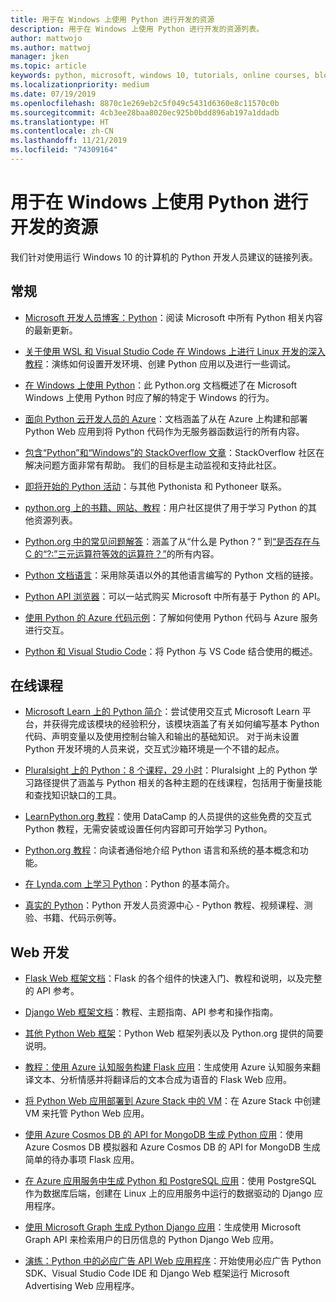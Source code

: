 ```yaml
---
title: 用于在 Windows 上使用 Python 进行开发的资源
description: 用于在 Windows 上使用 Python 进行开发的资源列表。
author: mattwojo
ms.author: mattwoj
manager: jken
ms.topic: article
keywords: python, microsoft, windows 10, tutorials, online courses, blogs, events
ms.localizationpriority: medium
ms.date: 07/19/2019
ms.openlocfilehash: 8870c1e269eb2c5f049c5431d6360e8c11570c0b
ms.sourcegitcommit: 4cb3ee28baa8020ec925b0bdd896ab197a1ddadb
ms.translationtype: HT
ms.contentlocale: zh-CN
ms.lasthandoff: 11/21/2019
ms.locfileid: "74309164"
---
```

# <a name="resources-for-developing-with-python-on-windows"></a>用于在 Windows 上使用 Python 进行开发的资源

我们针对使用运行 Windows 10 的计算机的 Python 开发人员建议的链接列表。

## <a name="general"></a>常规

- [Microsoft 开发人员博客：Python](https://devblogs.microsoft.com/python/)：阅读 Microsoft 中所有 Python 相关内容的最新更新。

- [关于使用 WSL 和 Visual Studio Code 在 Windows 上进行 Linux 开发的深入教程](https://devblogs.microsoft.com/commandline/an-in-depth-tutorial-on-linux-development-on-windows-with-wsl-and-visual-studio-code/)：演练如何设置开发环境、创建 Python 应用以及进行一些调试。

- [在 Windows 上使用 Python](https://docs.python.org/3/using/windows.html)：此 Python.org 文档概述了在 Microsoft Windows 上使用 Python 时应了解的特定于 Windows 的行为。

- [面向 Python 云开发人员的 Azure](https://docs.microsoft.com/azure/python/)：文档涵盖了从在 Azure 上构建和部署 Python Web 应用到将 Python 代码作为无服务器函数运行的所有内容。

- [包含“Python”和“Windows”的 StackOverflow 文章](https://stackoverflow.com/questions/4750806/how-do-i-install-pip-on-windows/12476379)：StackOverflow 社区在解决问题方面非常有帮助。 我们的目标是主动监视和支持此社区。

- [即将开始的 Python 活动](https://www.python.org/events/python-events)：与其他 Pythonista 和 Pythoneer 联系。

- [python.org 上的书籍、网站、教程](https://wiki.python.org/moin/BeginnersGuide/Programmers)：用户社区提供了用于学习 Python 的其他资源列表。

- [Python.org 中的常见问题解答](https://docs.python.org/3/faq/)：涵盖了从“什么是 Python？” 到[“是否存在与 C 的“?:”三元运算符等效的运算符？”](https://docs.python.org/3/faq/programming.html#is-there-an-equivalent-of-c-s-ternary-operator)的所有内容。

- [Python 文档语言](https://wiki.python.org/moin/Languages)：采用除英语以外的其他语言编写的 Python 文档的链接。

- [Python API 浏览器](https://docs.microsoft.com/python/api/?view=azure-python)：可以一站式购买 Microsoft 中所有基于 Python 的 API。

- [使用 Python 的 Azure 代码示例](https://azure.microsoft.com/en-us/resources/samples/?platform=python&sort=0)：了解如何使用 Python 代码与 Azure 服务进行交互。

- [Python 和 Visual Studio Code](https://code.visualstudio.com/docs/languages/python)：将 Python 与 VS Code 结合使用的概述。

## <a name="online-courses"></a>在线课程

- [Microsoft Learn 上的 Python 简介](https://docs.microsoft.com/en-us/learn/modules/intro-to-python/)：尝试使用交互式 Microsoft Learn 平台，并获得完成该模块的经验积分，该模块涵盖了有关如何编写基本 Python 代码、声明变量以及使用控制台输入和输出的基础知识。 对于尚未设置 Python 开发环境的人员来说，交互式沙箱环境是一个不错的起点。

- [Pluralsight 上的 Python：8 个课程，29 小时](https://app.pluralsight.com/paths/skills/python)：Pluralsight 上的 Python 学习路径提供了涵盖与 Python 相关的各种主题的在线课程，包括用于衡量技能和查找知识缺口的工具。

- [LearnPython.org 教程](https://www.learnpython.org/)：使用 DataCamp 的人员提供的这些免费的交互式 Python 教程，无需安装或设置任何内容即可开始学习 Python。

- [Python.org 教程](https://docs.python.org/3/tutorial/index.html)：向读者通俗地介绍 Python 语言和系统的基本概念和功能。

- [在 Lynda.com 上学习 Python](https://www.lynda.com/Python-tutorials/Learning-Python/661773-2.html)：Python 的基本简介。

- [真实的 Python](https://realpython.com/)：Python 开发人员资源中心 - Python 教程、视频课程、测验、书籍、代码示例等。

## <a name="web-development"></a>Web 开发

- [Flask Web 框架文档](https://flask.palletsprojects.com/en/1.1.x/)：Flask 的各个组件的快速入门、教程和说明，以及完整的 API 参考。

- [Django Web 框架文档](https://docs.djangoproject.com/en/2.2/)：教程、主题指南、API 参考和操作指南。

- [其他 Python Web 框架](https://wiki.python.org/moin/WebFrameworks)：Python Web 框架列表以及 Python.org 提供的简要说明。

- [教程：使用 Azure 认知服务构建 Flask 应用](https://docs.microsoft.com/azure/cognitive-services/translator/tutorial-build-flask-app-translation-synthesis)：生成使用 Azure 认知服务来翻译文本、分析情感并将翻译后的文本合成为语音的 Flask Web 应用。

- [将 Python Web 应用部署到 Azure Stack 中的 VM](https://docs.microsoft.com/azure-stack/user/azure-stack-dev-start-howto-vm-python)：在 Azure Stack 中创建 VM 来托管 Python Web 应用。

- [使用 Azure Cosmos DB 的 API for MongoDB 生成 Python 应用](https://docs.microsoft.com/azure/cosmos-db/create-mongodb-flask)：使用 Azure Cosmos DB 模拟器和 Azure Cosmos DB 的 API for MongoDB 生成简单的待办事项 Flask 应用。

- [在 Azure 应用服务中生成 Python 和 PostgreSQL 应用](https://docs.microsoft.com/azure/app-service/containers/tutorial-python-postgresql-app)：使用 PostgreSQL 作为数据库后端，创建在 Linux 上的应用服务中运行的数据驱动的 Django 应用程序。

- [使用 Microsoft Graph 生成 Python Django 应用](https://docs.microsoft.com/graph/tutorials/python)：生成使用 Microsoft Graph API 来检索用户的日历信息的 Python Django Web 应用。

- [演练：Python 中的必应广告 API Web 应用程序](https://docs.microsoft.com/advertising/guides/walkthrough-web-application-python?view=bingads-13)：开始使用必应广告 Python SDK、Visual Studio Code IDE 和 Django Web 框架运行 Microsoft Advertising Web 应用程序。
